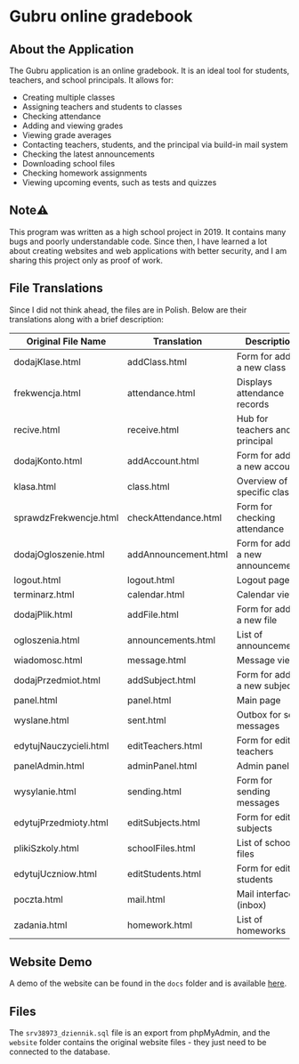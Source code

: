 # Gubru online gradebook

## About the Application
The Gubru application is an online gradebook. It is an ideal tool for students, teachers, and school principals. It allows for:
- Creating multiple classes
- Assigning teachers and students to classes
- Checking attendance
- Adding and viewing grades
- Viewing grade averages
- Contacting teachers, students, and the principal via build-in mail system
- Checking the latest announcements
- Downloading school files
- Checking homework assignments
- Viewing upcoming events, such as tests and quizzes

## Note⚠️
This program was written as a high school project in 2019. It contains many bugs and poorly understandable code. Since then, I have learned a lot about creating websites and web applications with better security, and I am sharing this project only as proof of work.

## File Translations
Since I did not think ahead, the files are in Polish. Below are their translations along with a brief description:

| Original File Name     | Translation              | Description                                     |
|------------------------|--------------------------|-------------------------------------------------|
| dodajKlase.html        | addClass.html            | Form for adding a new class                     |
| frekwencja.html        | attendance.html          | Displays attendance records                     |
| recive.html            | receive.html             | Hub for teachers and principal                  |
| dodajKonto.html        | addAccount.html          | Form for adding a new account                   |
| klasa.html             | class.html               | Overview of a specific class                    |
| sprawdzFrekwencje.html | checkAttendance.html     | Form for checking attendance                    |
| dodajOgloszenie.html   | addAnnouncement.html     | Form for adding a new announcement              |
| logout.html            | logout.html              | Logout page                                     |
| terminarz.html         | calendar.html            | Calendar view                                   |
| dodajPlik.html         | addFile.html             | Form for adding a new file                      |
| ogloszenia.html        | announcements.html       | List of announcements                           |
| wiadomosc.html         | message.html             | Message view                                    |
| dodajPrzedmiot.html    | addSubject.html          | Form for adding a new subject                   |
| panel.html             | panel.html               | Main page                                       |
| wyslane.html           | sent.html                | Outbox for sent messages                        |
| edytujNauczycieli.html | editTeachers.html        | Form for editing teachers                       |
| panelAdmin.html        | adminPanel.html          | Admin panel                                     |
| wysylanie.html         | sending.html             | Form for sending messages                       |
| edytujPrzedmioty.html  | editSubjects.html        | Form for editing subjects                       |
| plikiSzkoly.html       | schoolFiles.html         | List of school files                            |
| edytujUczniow.html     | editStudents.html        | Form for editing students                       |
| poczta.html            | mail.html                | Mail interface (inbox)                          |
| zadania.html           | homework.html            | List of homeworks                               |

## Website Demo
A demo of the website can be found in the `docs` folder and is available [here](https://mblazejczyk.github.io/Gubru-gradebook/).

## Files
The `srv38973_dziennik.sql` file is an export from phpMyAdmin, and the `website` folder contains the original website files - they just need to be connected to the database.
